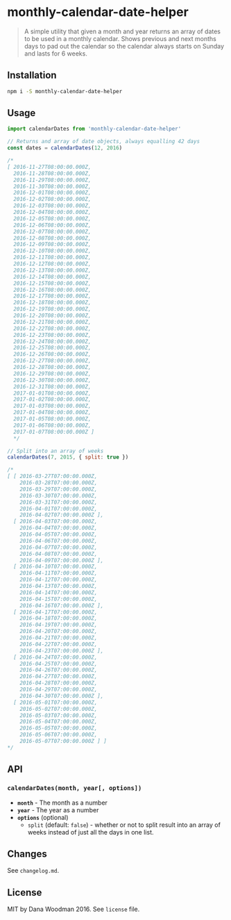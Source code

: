 # monthly-calendar-date-helper

> A simple utility that given a month and year returns an array of dates to be used in a monthly calendar. Shows previous and next months days to pad out the calendar so the calendar always starts on Sunday and lasts for 6 weeks.

## Installation

```bash
npm i -S monthly-calendar-date-helper
```


## Usage

```js
import calendarDates from 'monthly-calendar-date-helper'

// Returns and array of date objects, always equalling 42 days
const dates = calendarDates(12, 2016)

/*
[ 2016-11-27T08:00:00.000Z,
  2016-11-28T08:00:00.000Z,
  2016-11-29T08:00:00.000Z,
  2016-11-30T08:00:00.000Z,
  2016-12-01T08:00:00.000Z,
  2016-12-02T08:00:00.000Z,
  2016-12-03T08:00:00.000Z,
  2016-12-04T08:00:00.000Z,
  2016-12-05T08:00:00.000Z,
  2016-12-06T08:00:00.000Z,
  2016-12-07T08:00:00.000Z,
  2016-12-08T08:00:00.000Z,
  2016-12-09T08:00:00.000Z,
  2016-12-10T08:00:00.000Z,
  2016-12-11T08:00:00.000Z,
  2016-12-12T08:00:00.000Z,
  2016-12-13T08:00:00.000Z,
  2016-12-14T08:00:00.000Z,
  2016-12-15T08:00:00.000Z,
  2016-12-16T08:00:00.000Z,
  2016-12-17T08:00:00.000Z,
  2016-12-18T08:00:00.000Z,
  2016-12-19T08:00:00.000Z,
  2016-12-20T08:00:00.000Z,
  2016-12-21T08:00:00.000Z,
  2016-12-22T08:00:00.000Z,
  2016-12-23T08:00:00.000Z,
  2016-12-24T08:00:00.000Z,
  2016-12-25T08:00:00.000Z,
  2016-12-26T08:00:00.000Z,
  2016-12-27T08:00:00.000Z,
  2016-12-28T08:00:00.000Z,
  2016-12-29T08:00:00.000Z,
  2016-12-30T08:00:00.000Z,
  2016-12-31T08:00:00.000Z,
  2017-01-01T08:00:00.000Z,
  2017-01-02T08:00:00.000Z,
  2017-01-03T08:00:00.000Z,
  2017-01-04T08:00:00.000Z,
  2017-01-05T08:00:00.000Z,
  2017-01-06T08:00:00.000Z,
  2017-01-07T08:00:00.000Z ]
  */

// Split into an array of weeks
calendarDates(7, 2015, { split: true })

/*
[ [ 2016-03-27T07:00:00.000Z,
    2016-03-28T07:00:00.000Z,
    2016-03-29T07:00:00.000Z,
    2016-03-30T07:00:00.000Z,
    2016-03-31T07:00:00.000Z,
    2016-04-01T07:00:00.000Z,
    2016-04-02T07:00:00.000Z ],
  [ 2016-04-03T07:00:00.000Z,
    2016-04-04T07:00:00.000Z,
    2016-04-05T07:00:00.000Z,
    2016-04-06T07:00:00.000Z,
    2016-04-07T07:00:00.000Z,
    2016-04-08T07:00:00.000Z,
    2016-04-09T07:00:00.000Z ],
  [ 2016-04-10T07:00:00.000Z,
    2016-04-11T07:00:00.000Z,
    2016-04-12T07:00:00.000Z,
    2016-04-13T07:00:00.000Z,
    2016-04-14T07:00:00.000Z,
    2016-04-15T07:00:00.000Z,
    2016-04-16T07:00:00.000Z ],
  [ 2016-04-17T07:00:00.000Z,
    2016-04-18T07:00:00.000Z,
    2016-04-19T07:00:00.000Z,
    2016-04-20T07:00:00.000Z,
    2016-04-21T07:00:00.000Z,
    2016-04-22T07:00:00.000Z,
    2016-04-23T07:00:00.000Z ],
  [ 2016-04-24T07:00:00.000Z,
    2016-04-25T07:00:00.000Z,
    2016-04-26T07:00:00.000Z,
    2016-04-27T07:00:00.000Z,
    2016-04-28T07:00:00.000Z,
    2016-04-29T07:00:00.000Z,
    2016-04-30T07:00:00.000Z ],
  [ 2016-05-01T07:00:00.000Z,
    2016-05-02T07:00:00.000Z,
    2016-05-03T07:00:00.000Z,
    2016-05-04T07:00:00.000Z,
    2016-05-05T07:00:00.000Z,
    2016-05-06T07:00:00.000Z,
    2016-05-07T07:00:00.000Z ] ]
*/
```


## API

### `calendarDates(month, year[, options])`

- **`month`** - The month as a number
- **`year`** - The year as a number
- **`options`** (optional)
    - `split` (default: `false`) - whether or not to split result into an array of weeks instead of just all the days in one list.


## Changes

See `changelog.md`.


## License

MIT by Dana Woodman 2016. See `license` file.
